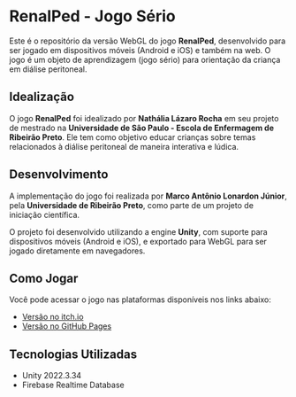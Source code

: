 # RenalPed - Jogo Sério

Este é o repositório da versão WebGL do jogo **RenalPed**, desenvolvido para ser jogado em dispositivos móveis (Android e iOS) e também na web. O jogo é um objeto de aprendizagem (jogo sério) para orientação da criança em diálise peritoneal.

## Idealização

O jogo **RenalPed** foi idealizado por **Nathália Lázaro Rocha** em seu projeto de mestrado na **Universidade de São Paulo - Escola de Enfermagem de Ribeirão Preto**. Ele tem como objetivo educar crianças sobre temas relacionados à diálise peritoneal de maneira interativa e lúdica.

## Desenvolvimento

A implementação do jogo foi realizada por **Marco Antônio Lonardon Júnior**, pela **Universidade de Ribeirão Preto**, como parte de um projeto de iniciação científica. 

O projeto foi desenvolvido utilizando a engine **Unity**, com suporte para dispositivos móveis (Android e iOS), e exportado para WebGL para ser jogado diretamente em navegadores.

## Como Jogar

Você pode acessar o jogo nas plataformas disponíveis nos links abaixo:

- [Versão no itch.io](https://marlonardon.itch.io/renalped-webgl)
- [Versão no GitHub Pages](https://marcolonardon.github.io/RenalPedWebGL/)

## Tecnologias Utilizadas

- Unity 2022.3.34 
- Firebase Realtime Database 

